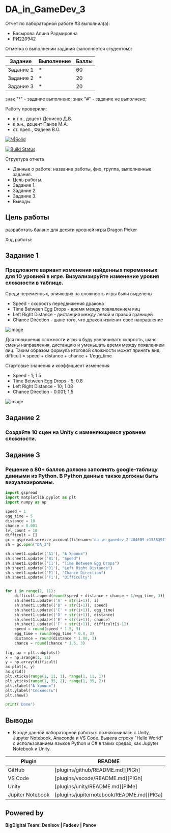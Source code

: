 # DA_in_GameDev_3

Отчет по лабораторной работе #3 выполнил(а):
- Басырова Алина Радмировна
- РИ220942
  
Отметка о выполнении заданий (заполняется студентом):

| Задание | Выполнение | Баллы |
| ------ | ------ | ------ |
| Задание 1 | * | 60 |
| Задание 2 | * | 20 |
| Задание 3 | * | 20 |

знак "*" - задание выполнено; знак "#" - задание не выполнено;

Работу проверили:
- к.т.н., доцент Денисов Д.В.
- к.э.н., доцент Панов М.А.
- ст. преп., Фадеев В.О.

[![N|Solid](https://cldup.com/dTxpPi9lDf.thumb.png)](https://nodesource.com/products/nsolid)

[![Build Status](https://travis-ci.org/joemccann/dillinger.svg?branch=master)](https://travis-ci.org/joemccann/dillinger)

Структура отчета

- Данные о работе: название работы, фио, группа, выполненные задания.
- Цель работы.
- Задание 1.
- Задание 2.
- Задание 3.
- Выводы.

## Цель работы
разработать баланс для десяти уровней игры Dragon Picker

Ход работы:

## Задание 1
### Предложите вариант изменения найденных переменных для 10 уровней в игре. Визуализируйте изменение уровня сложности в таблице.
Среди переменных, влияющих на сложность игры были выделены:
- Speed - скорость передвижения дракона
- Time Between Egg Drops - время между повявлением яиц
- Left Right Distance - дистанция между левой и правой границей
- Chance Direction - шанс того, что дракон изменит свое направление

![image](https://github.com/AlinaBasyrova/DA_in_GameDev_3/assets/129521982/cb137e0d-0ae7-4d75-83d5-ec8d9d36a4d8)

Для повышения сложности игры я буду увеличивать скорость, шанс смены направления, дистанцию и уменьшать время между появлением яиц. Таким образом формула итоговой сложности может принять вид:
difficult = speed + distance + chance + 1/egg_time

Стартовые значения и коэффициент изменения
- Speed - 1; 1.5
- Time Between Egg Drops - 5; 0.8
- Left Right Distance - 10; 1.08
- Chance Direction - 0.001; 1.5

![image](https://github.com/AlinaBasyrova/DA_in_GameDev_3/assets/129521982/1db5e9af-13b9-47f1-80c7-231c9e96063e)



## Задание 2
### Создайте 10 сцен на Unity с изменяющимся уровнем сложности.

## Задание 3
### Решение в 80+ баллов должно заполнять google-таблицу данными из Python. В Python данные также должны быть визуализированы.

```py
import gspread
import matplotlib.pyplot as plt
import numpy as np

speed = 1
egg_time = 5
distance = 10
chance = 0.001
lvl_count = 10
difficult = []
gc = gspread.service_account(filename='da-in-gamedev-2-404609-c13383911b0b.json')
sh = gc.open("DA_3")

sh.sheet1.update(('A1'), "№ Уровня")
sh.sheet1.update(('B1'), "Speed")
sh.sheet1.update(('C1'), "Time Between Egg Drops")
sh.sheet1.update(('D1'), "Left Right Distance")
sh.sheet1.update(('E1'), "Chance Direction")
sh.sheet1.update(('F1'), "Difficulty")


for i in range(1, 11):
    difficult.append(round(speed + distance + chance + 1/egg_time, 3))
    sh.sheet1.update(('A' + str(i+1)), i)
    sh.sheet1.update(('B' + str(i+1)), speed)
    sh.sheet1.update(('C' + str(i+1)), egg_time)
    sh.sheet1.update(('D' + str(i+1)), distance)
    sh.sheet1.update(('E' + str(i+1)), chance)
    sh.sheet1.update(('F' + str(i+1)), difficult[i-1])
    speed = round(speed * 1.5, 3)
    egg_time = round(egg_time * 0.8, 3)
    distance = round(distance * 1.08, 3)
    chance = round(chance * 1.5, 3)
    
fig, ax = plt.subplots()
x = np.arange(1, 11)
y = np.array(difficult)
ax.plot(x, y)
ax.grid()
plt.xticks(range(1, 11, 1), range(1, 11, 1))
plt.yticks(range(1, 35, 2), range(1, 35, 2))
plt.xlabel("№ Уровня")
plt.ylabel("Сложность")
plt.show()

print('Done')
```


## Выводы

- В ходе данной лабораторной работы я познакомилась с Unity, Jupyter Notebook, Anaconda и VS Code. Вывела строку "Hello World" с использованием языков Python и C# в таких средах, как Jupyter Notebook и Unity.

| Plugin | README |
| ------ | ------ |
| GitHub | [plugins/github/README.md][PlGh] |
| VS Code | [plugins/vscode/README.md][PlGh] |
| Unity | [plugins/unity/README.md][PlMe] |
| Jupiter Notebook | [plugins/jupiternotebook/README.md][PlGa] |

## Powered by

**BigDigital Team: Denisov | Fadeev | Panov**
